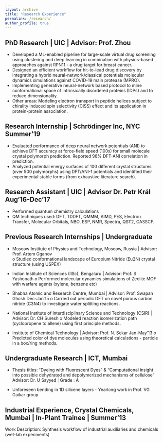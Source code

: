 ```yaml
---
layout: archive
title: "Research Experience"
permalink: /research/
author_profile: true
---
```


## PhD Research | UIC | Advisor: Prof. Zhou <br/>
* Developed a ML-enabled pipeline for large-scale virtual drug screening using clustering and deep learning in combination with physics-based approaches against RPN11 - a drug target for breast cancer.<br/>
* Designed an efficient workflow for hit-to-lead drug discovery by integrating a hybrid neural-network/classical potentials molecular dynamics simulations against COVID-19 main protease (MPRO).<br/>
* Implementing generative neural-network based protocol to mine conformational space of intrinsically disordered proteins (IDPs) and to reduce dimensionality.<br/>
* Other areas: Modeling electron transport in peptide helices subject to chirality induced spin selectivity (CISS) effect and its application in protein-protein association.<br/>

## Research Internship | Schrödinger Inc, NYC Summer’19
* Evaluated performance of deep neural network potentials (ANI) to achieve DFT accuracy at force-field speed (100x) for small molecule crystal polymorph prediction. Reported 98% DFT-ANI correlation in prediction. <br/>
* Analyzed potential energy surfaces of 100 different crystal structures (over 500 polymorphs) using DFT/ANI-1 potentials and identified their experimental stable forms (from exhaustive literature search).<br/>

## Research Assistant | UIC | Advisor Dr. Petr Král Aug’16-Dec’17 <br/>
* Performed quantum chemistry calculations <br/>
* QM techniques used: DFT, TDDFT, QMMM, AIMD, PES, Electron Transfer, Molecular Orbitals, NBO, ESP, NMR, Spectra, QST2, CASSCF.<br/>

## Previous Research Internships | Undergraduate<br/>
* Moscow Institute of Physics and Technology, Moscow, Russia | Advisor: Prof. Artem Oganov <br/>
o Studied conformational landscape of Europium Nitride (Eu2N) crystal structure (using USPEX)<br/>

* Indian Institute of Sciences (IISc), Bengaluru | Advisor: Prof. S Yashonath
o Performed molecular dynamics simulations of Zeolite MOF with warfare agents (xylene, benzene etc)

* Bhabha Atomic and Research Centre, Mumbai | Advisor: Prof. Swapan Ghosh Dec-Jan’15 
o Carried out periodic DFT on novel porous carbon nitride (C3N4) to investigate water splitting reactions. 

* National Institute of Interdisciplinary Science and Technology (CSIR) | Advisor: Dr. CH Suresh
o Modeled reaction isomerization path (cyclopropene to allene) using first principle methods.

* Institute of Chemical Technology | Advisor: Prof. N. Sekar Jan-May’13
o Predicted color of dye molecules using theoretical calculations - particle in a box/ring methods. 

## Undergraduate Research | ICT, Mumbai
* Thesis titles: “Dyeing with Fluorescent Dyes” & “Computational insight into possible dehydrated and depolymerized mechanisms of cellulose” 
Advisor: Dr. U Sayyed | Grade : A

* Unforeseen bending in 1D silicene layers - Yearlong work in Prof. VG Gaikar group 

## Industrial Experience, Crystal Chemicals, Mumbai | In-Plant Trainee | Summer’13
Work Description: Synthesis workflow of industrial auxiliaries and chemicals (wet-lab experiments)

